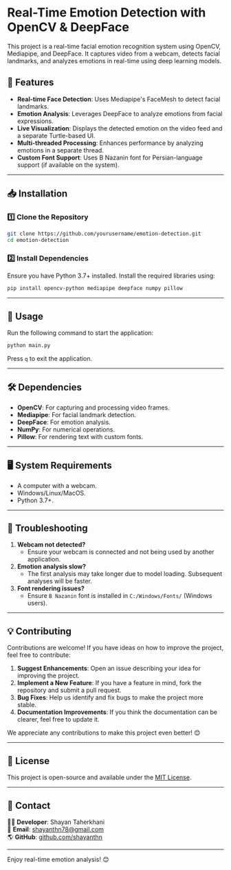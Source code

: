 # Real-Time Emotion Detection with OpenCV & DeepFace

This project is a real-time facial emotion recognition system using OpenCV, Mediapipe, and DeepFace. It captures video from a webcam, detects facial landmarks, and analyzes emotions in real-time using deep learning models.

## 📌 Features

- **Real-time Face Detection**: Uses Mediapipe's FaceMesh to detect facial landmarks.
- **Emotion Analysis**: Leverages DeepFace to analyze emotions from facial expressions.
- **Live Visualization**: Displays the detected emotion on the video feed and a separate Turtle-based UI.
- **Multi-threaded Processing**: Enhances performance by analyzing emotions in a separate thread.
- **Custom Font Support**: Uses B Nazanin font for Persian-language support (if available on the system).

---

## 📥 Installation

### 1️⃣ Clone the Repository

```bash
git clone https://github.com/yourusername/emotion-detection.git
cd emotion-detection
```

### 2️⃣ Install Dependencies

Ensure you have Python 3.7+ installed. Install the required libraries using:

```bash
pip install opencv-python mediapipe deepface numpy pillow
```

---

## 🚀 Usage

Run the following command to start the application:

```bash
python main.py
```

Press `q` to exit the application.

---

## 🛠️ Dependencies

- **OpenCV**: For capturing and processing video frames.
- **Mediapipe**: For facial landmark detection.
- **DeepFace**: For emotion analysis.
- **NumPy**: For numerical operations.
- **Pillow**: For rendering text with custom fonts.

---

## 🖥️ System Requirements

- A computer with a webcam.
- Windows/Linux/MacOS.
- Python 3.7+.

---

## 🔧 Troubleshooting

1. **Webcam not detected?**
   - Ensure your webcam is connected and not being used by another application.
2. **Emotion analysis slow?**
   - The first analysis may take longer due to model loading. Subsequent analyses will be faster.
3. **Font rendering issues?**
   - Ensure `B Nazanin` font is installed in `C:/Windows/Fonts/` (Windows users).

---

## 💡 Contributing

Contributions are welcome! If you have ideas on how to improve the project, feel free to contribute:

1. **Suggest Enhancements**: Open an issue describing your idea for improving the project.
2. **Implement a New Feature**: If you have a feature in mind, fork the repository and submit a pull request.
3. **Bug Fixes**: Help us identify and fix bugs to make the project more stable.
4. **Documentation Improvements**: If you think the documentation can be clearer, feel free to update it.

We appreciate any contributions to make this project even better! 😊

---

## 📜 License

This project is open-source and available under the [MIT License](LICENSE).

---

## 📧 Contact

👨‍💻 **Developer**: Shayan Taherkhani\
📧 **Email**: [shayanthn78@gmail.com](mailto:shayanthn78@gmail.com)\
🌎 **GitHub**: [github.com/shayanthn](https://github.com/shayanthn)

---

Enjoy real-time emotion analysis! 😊

